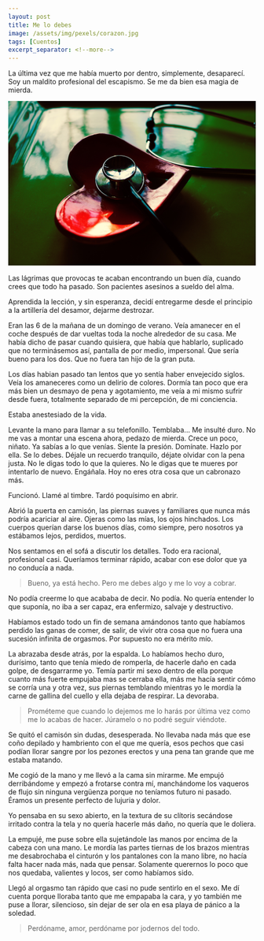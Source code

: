 ```yaml
---
layout: post
title: Me lo debes
image: /assets/img/pexels/corazon.jpg
tags: [Cuentos]
excerpt_separator: <!--more-->
---
```


La última vez que me había muerto por dentro, simplemente, desaparecí. Soy un maldito profesional del escapismo. Se me da bien esa magia de mierda.

<!--more-->

[![corazon](/assets/img/pexels/corazon.jpg)](/assets/img/pexels/corazon.jpg)

Las lágrimas que provocas te acaban encontrando un buen día, cuando crees que todo ha pasado. Son pacientes asesinos a sueldo del alma.

Aprendida la lección, y sin esperanza, decidí entregarme desde el principio a la artillería del desamor, dejarme destrozar.

Eran las 6 de la mañana de un domingo de verano. Veía amanecer en el coche después de dar vueltas toda la noche alrededor de su casa. Me había dicho de pasar cuando quisiera, que había que hablarlo, suplicado que no terminásemos así, pantalla de por medio, impersonal. Que sería bueno para los dos. Que no fuera tan hijo de la gran puta.

Los días habian pasado tan lentos que yo sentía haber envejecido siglos. Veía los amaneceres como un delirio de colores. Dormía tan poco que era más bien un desmayo de pena y agotamiento, me veía a mi mismo sufrir desde fuera, totalmente separado de mi percepción, de mi conciencia.

Estaba anestesiado de la vida.

Levante la mano para llamar a su telefonillo. Temblaba... Me insulté duro. No me vas a montar una escena ahora, pedazo de mierda. Crece un poco, niñato. Ya sabías a lo que venías. Siente la presión. Domínate. Hazlo por ella. Se lo debes. Déjale un recuerdo tranquilo, déjate olvidar con la pena justa. No le digas todo lo que la quieres. No le digas que te mueres por intentarlo de nuevo. Engáñala. Hoy no eres otra cosa que un cabronazo más.

Funcionó. Llamé al timbre. Tardó poquísimo en abrir.

Abrió la puerta en camisón, las piernas suaves y familiares que nunca más podría acariciar al aire. Ojeras como las mías, los ojos hinchados. Los cuerpos querían darse los buenos días, como siempre, pero nosotros ya estábamos lejos, perdidos, muertos.

Nos sentamos en el sofá a discutir los detalles. Todo era racional, profesional casi. Queríamos terminar rápido, acabar con ese dolor que ya no conducía a nada.

> Bueno, ya está hecho. Pero me debes algo y me lo voy a cobrar.

No podía creerme lo que acababa de decir. No podía. No quería entender lo que suponía, no iba a ser capaz, era enfermizo, salvaje y destructivo.

Habíamos estado todo un fin de semana amándonos tanto que habíamos perdido las ganas de comer, de salir, de vivir otra cosa que no fuera una sucesión infinita de orgasmos. Por supuesto no era mérito mío.

La abrazaba desde atrás, por la espalda. Lo habíamos hecho duro, durísimo, tanto que tenía miedo de romperla, de hacerle daño en cada golpe, de desgarrarme yo. Temía partir mi sexo dentro de ella porque cuanto más fuerte empujaba mas se cerraba ella, más me hacía sentir cómo se corría una y otra vez, sus piernas temblando mientras yo le mordía la carne de gallina del cuello y ella dejaba de respirar. La devoraba.

> Prométeme que cuando lo dejemos me lo harás por última vez como me lo acabas de hacer. Júramelo o no podré seguir viéndote.

Se quitó el camisón sin dudas, desesperada. No llevaba nada más que ese coño depilado y hambriento con el que me quería, esos pechos que casi podían llorar sangre por los pezones erectos y una pena tan grande que me estaba matando.

Me cogió de la mano y me llevó a la cama sin mirarme. Me empujó derribándome y empezó a frotarse contra mí, manchándome los vaqueros de flujo sin ninguna vergüenza porque no teníamos futuro ni pasado. Éramos un presente perfecto de lujuria y dolor.

Yo pensaba en su sexo abierto, en la textura de su clítoris secándose irritado contra la tela y no quería hacerle más daño, no quería que le doliera. 

La empujé, me puse sobre ella sujetándole las manos por encima de la cabeza con una mano. Le mordía las partes tiernas de los brazos mientras me desabrochaba el cinturón y los pantalones con la mano libre, no hacía falta hacer nada más, nada que pensar. Solamente querernos lo poco que nos quedaba, valientes y locos, ser como habíamos sido.

Llegó al orgasmo tan rápido que casi no pude sentirlo en el sexo. Me dí cuenta porque lloraba tanto que me empapaba la cara, y yo también me puse a llorar, silencioso, sin dejar de ser ola en esa playa de pánico a la soledad.

> Perdóname, amor, perdóname por jodernos del todo.
